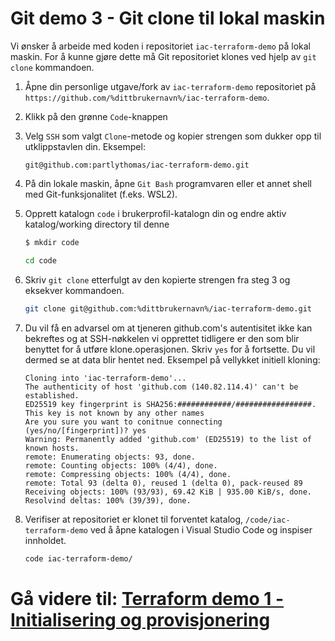 # Git demo 3 - Git clone til lokal maskin
Vi ønsker å arbeide med koden i repositoriet `iac-terraform-demo` på lokal maskin. For å kunne gjøre dette må Git repositoriet klones ved hjelp av `git clone` kommandoen.

1. Åpne din personlige utgave/fork av `iac-terraform-demo` repositoriet på `https://github.com/%dittbrukernavn%/iac-terraform-demo`.

2. Klikk på den grønne `Code`-knappen

3. Velg `SSH` som valgt `Clone`-metode og kopier strengen som dukker opp til utklippstavlen din.
    Eksempel:
    ```console
    git@github.com:partlythomas/iac-terraform-demo.git
    ```

4. På din lokale maskin, åpne `Git Bash` programvaren eller et annet shell med Git-funksjonalitet (f.eks. WSL2).

5. Opprett katalogn `code` i brukerprofil-katalogn din og endre aktiv katalog/working directory til denne
    ```sh
    $ mkdir code
    ```

    ```sh
    cd code
    ```

6. Skriv `git clone` etterfulgt av den kopierte strengen fra steg 3 og eksekver kommandoen.
    ```sh
    git clone git@github.com:%dittbrukernavn%/iac-terraform-demo.git
    ```

7. Du vil få en advarsel om at tjeneren github.com's autentisitet ikke kan bekreftes og at SSH-nøkkelen vi opprettet tidligere er den som blir benyttet for å utføre klone.operasjonen. Skriv `yes` for å fortsette. Du vil dermed se at data blir hentet ned.
Eksempel på vellykket initiell kloning:
    ```console
    Cloning into 'iac-terraform-demo'...
    The authenticity of host 'github.com (140.82.114.4)' can't be established.
    ED25519 key fingerprint is SHA256:############/#################.
    This key is not known by any other names
    Are you sure you want to conitnue connecting (yes/no/[fingerprint])? yes
    Warning: Permanently added 'github.com' (ED25519) to the list of known hosts.
    remote: Enumerating objects: 93, done.
    remote: Counting objects: 100% (4/4), done.
    remote: Compressing objects: 100% (4/4), done.
    remote: Total 93 (delta 0), reused 1 (delta 0), pack-reused 89
    Receiving objects: 100% (93/93), 69.42 KiB | 935.00 KiB/s, done.
    Resolvind deltas: 100% (39/39), done.
    ```

8. Verifiser at repositoriet er klonet til forventet katalog, `/code/iac-terraform-demo` ved å åpne katalogen i Visual Studio Code og inspiser innholdet.
    ```sh
    code iac-terraform-demo/
    ```

# **Gå videre til: [Terraform demo 1 - Initialisering og provisjonering](./05-terraform-demo-1.md)**